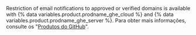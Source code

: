 Restriction of email notifications to approved or verified domains is available with {% data variables.product.prodname_ghe_cloud %} and {% data variables.product.prodname_ghe_server %}. Para obter mais informações, consulte os "[Produtos do GitHub](/articles/githubs-products)".
